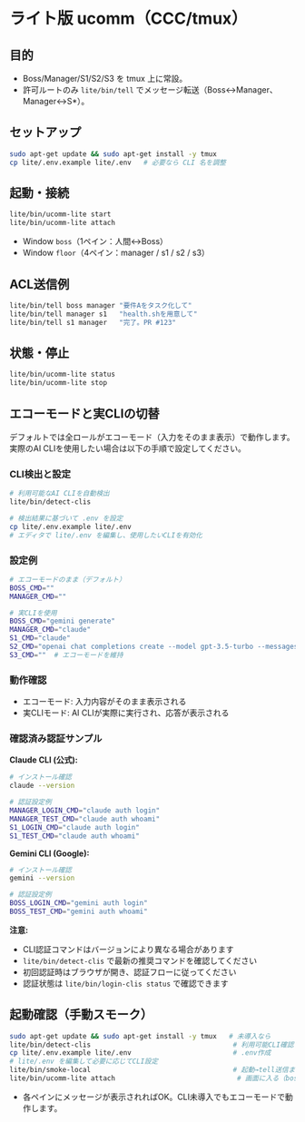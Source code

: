 # ライト版 ucomm（CCC/tmux）

## 目的
- Boss/Manager/S1/S2/S3 を tmux 上に常設。
- 許可ルートのみ `lite/bin/tell` でメッセージ転送（Boss↔Manager、Manager↔S*）。

## セットアップ
```bash
sudo apt-get update && sudo apt-get install -y tmux
cp lite/.env.example lite/.env   # 必要なら CLI 名を調整
```

## 起動・接続
```bash
lite/bin/ucomm-lite start
lite/bin/ucomm-lite attach
```

- Window `boss`（1ペイン：人間↔Boss）
- Window `floor`（4ペイン：manager / s1 / s2 / s3）

## ACL送信例
```bash
lite/bin/tell boss manager "要件Aをタスク化して"
lite/bin/tell manager s1   "health.shを用意して"
lite/bin/tell s1 manager   "完了。PR #123"
```

## 状態・停止
```bash
lite/bin/ucomm-lite status
lite/bin/ucomm-lite stop
```

## エコーモードと実CLIの切替

デフォルトでは全ロールがエコーモード（入力をそのまま表示）で動作します。
実際のAI CLIを使用したい場合は以下の手順で設定してください。

### CLI検出と設定
```bash
# 利用可能なAI CLIを自動検出
lite/bin/detect-clis

# 検出結果に基づいて .env を設定
cp lite/.env.example lite/.env
# エディタで lite/.env を編集し、使用したいCLIを有効化
```

### 設定例
```bash
# エコーモードのまま（デフォルト）
BOSS_CMD=""
MANAGER_CMD=""

# 実CLIを使用
BOSS_CMD="gemini generate"
MANAGER_CMD="claude"
S1_CMD="claude"
S2_CMD="openai chat completions create --model gpt-3.5-turbo --messages"
S3_CMD=""  # エコーモードを維持
```

### 動作確認
- エコーモード: 入力内容がそのまま表示される
- 実CLIモード: AI CLIが実際に実行され、応答が表示される

### 確認済み認証サンプル

**Claude CLI (公式):**
```bash
# インストール確認
claude --version

# 認証設定例
MANAGER_LOGIN_CMD="claude auth login"
MANAGER_TEST_CMD="claude auth whoami"
S1_LOGIN_CMD="claude auth login"
S1_TEST_CMD="claude auth whoami"
```

**Gemini CLI (Google):**
```bash
# インストール確認
gemini --version

# 認証設定例
BOSS_LOGIN_CMD="gemini auth login"
BOSS_TEST_CMD="gemini auth whoami"
```

**注意:**
- CLI認証コマンドはバージョンにより異なる場合があります
- `lite/bin/detect-clis` で最新の推奨コマンドを確認してください
- 初回認証時はブラウザが開き、認証フローに従ってください
- 認証状態は `lite/bin/login-clis status` で確認できます

## 起動確認（手動スモーク）
```bash
sudo apt-get update && sudo apt-get install -y tmux   # 未導入なら
lite/bin/detect-clis                                   # 利用可能CLI確認
cp lite/.env.example lite/.env                         # .env作成
# lite/.env を編集して必要に応じてCLI設定
lite/bin/smoke-local                                   # 起動→tell送信まで自動
lite/bin/ucomm-lite attach                              # 画面に入る（boss/floor）
```
- 各ペインにメッセージが表示されればOK。CLI未導入でもエコーモードで動作します。